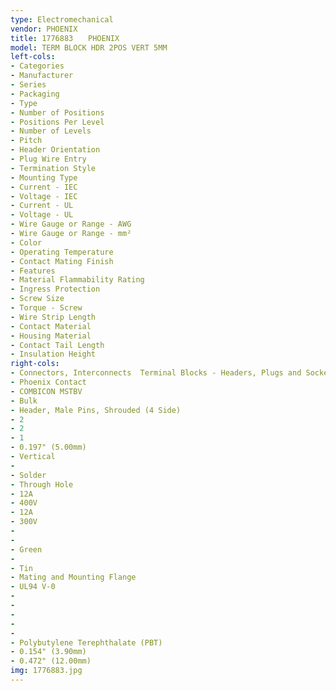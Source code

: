 ```yaml
---
type: Electromechanical
vendor: PHOENIX
title: 1776883　　PHOENIX
model: TERM BLOCK HDR 2POS VERT 5MM
left-cols: 
- Categories
- Manufacturer
- Series
- Packaging
- Type
- Number of Positions
- Positions Per Level
- Number of Levels
- Pitch
- Header Orientation
- Plug Wire Entry
- Termination Style
- Mounting Type
- Current - IEC
- Voltage - IEC
- Current - UL
- Voltage - UL
- Wire Gauge or Range - AWG
- Wire Gauge or Range - mm²
- Color
- Operating Temperature
- Contact Mating Finish
- Features
- Material Flammability Rating
- Ingress Protection
- Screw Size
- Torque - Screw
- Wire Strip Length
- Contact Material
- Housing Material
- Contact Tail Length
- Insulation Height
right-cols: 
- Connectors, Interconnects  Terminal Blocks - Headers, Plugs and Sockets
- Phoenix Contact
- COMBICON MSTBV
- Bulk
- Header, Male Pins, Shrouded (4 Side)
- 2
- 2
- 1
- 0.197" (5.00mm)
- Vertical
- 
- Solder
- Through Hole
- 12A
- 400V
- 12A
- 300V
- 
- 
- Green
- 
- Tin
- Mating and Mounting Flange
- UL94 V-0
- 
- 
- 
- 
- 
- Polybutylene Terephthalate (PBT)
- 0.154" (3.90mm)
- 0.472" (12.00mm)
img: 1776883.jpg
---
```

